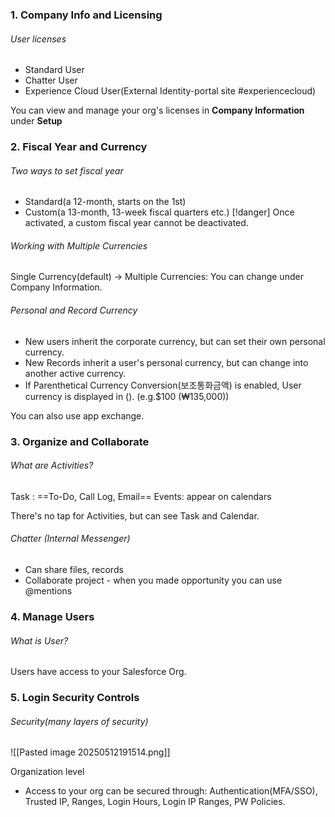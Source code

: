 
### 1. Company Info and Licensing

###### User licenses
- Standard User
- Chatter User
- Experience Cloud User(External Identity-portal site #experiencecloud)

You can view and manage your org's licenses in **Company Information** under **Setup**

### 2. Fiscal Year and Currency

###### Two ways to set fiscal year 
- Standard(a 12-month, starts on the 1st) 
- Custom(a 13-month, 13-week fiscal quarters etc.)
  [!danger] Once activated, a custom fiscal year cannot be deactivated.

###### Working with Multiple Currencies
Single Currency(default) -> Multiple Currencies: You can change under Company Information.

###### Personal and Record Currency 
- New users inherit the corporate currency, but can set their own personal currency.
- New Records inherit a user's personal currency, but can change into another active currency.
- If Parenthetical Currency Conversion(보조통화금액) is enabled, User currency is displayed in (). (e.g.$100 (₩135,000))

You can also use app exchange.

### 3. Organize and Collaborate

###### What are Activities?
Task : ==To-Do, Call Log, Email==
Events: appear on calendars

There's no tap for Activities, but can see Task and Calendar.

###### Chatter (Internal Messenger)
- Can share files, records
- Collaborate project - when you made opportunity you can use @mentions


### 4. Manage Users

###### What is User?
Users have access to your Salesforce Org.


### 5. Login Security Controls

###### Security(many layers of security)
![[Pasted image 20250512191514.png]]

Organization level
- Access to your org can be secured through:
  Authentication(MFA/SSO), Trusted IP, Ranges, Login Hours, Login IP Ranges, PW Policies.



